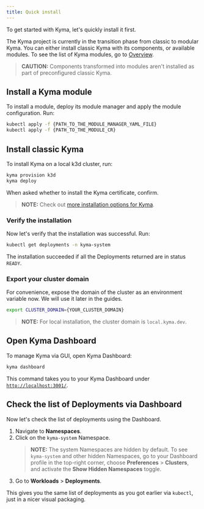 ```yaml
---
title: Quick install
---
```


To get started with Kyma, let's quickly install it first.

The Kyma project is currently in the transition phase from classic to modular Kyma. You can either install classic Kyma with its components, or available modules. To see the list of Kyma modules, go to [Overview](/docs/01-overview/README.md).

> **CAUTION:** Components transformed into modules aren't installed as part of preconfigured classic Kyma.

## Install a Kyma module

To install a module, deploy its module manager and apply the module configuration. Run:

```bash
kubectl apply -f {PATH_TO_THE_MODULE_MANAGER_YAML_FILE}
kubectl apply -f {PATH_TO_THE_MODULE_CR}
```

## Install classic Kyma

To install Kyma on a local k3d cluster, run:

```bash
kyma provision k3d
kyma deploy
```

When asked whether to install the Kyma certificate, confirm.

> **NOTE:** Check out [more installation options for Kyma](../04-operation-guides/operations/02-install-kyma.md).

### Verify the installation

Now let's verify that the installation was successful. Run:

```bash
kubectl get deployments -n kyma-system
```

The installation succeeded if all the Deployments returned are in status `READY`.

### Export your cluster domain

For convenience, expose the domain of the cluster as an environment variable now. 
We will use it later in the guides. 

```bash
export CLUSTER_DOMAIN={YOUR_CLUSTER_DOMAIN}
```

> **NOTE:** For local installation, the cluster domain is `local.kyma.dev`.

## Open Kyma Dashboard

To manage Kyma via GUI, open Kyma Dashboard:

```bash
kyma dashboard
```
This command takes you to your Kyma Dashboard under [`http://localhost:3001/`](http://localhost:3001/).

## Check the list of Deployments via Dashboard

Now let's check the list of deployments using the Dashboard.

1. Navigate to **Namespaces**.
2. Click on the `kyma-system` Namespace.
    > **NOTE:** The system Namespaces are hidden by default. 
    > To see `kyma-system` and other hidden Namespaces, go to your Dashboard profile in the top-right corner, choose **Preferences** > **Clusters**, and activate the **Show Hidden Namespaces** toggle.
3. Go to **Workloads** > **Deployments**.

This gives you the same list of deployments as you got earlier via `kubectl`, just in a nicer visual packaging. 